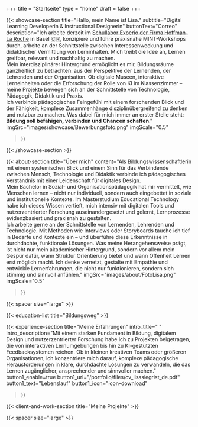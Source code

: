 +++
title = "Startseite"
type = "home"
draft = false
+++

{{< showcase-section
    title="Hallo, mein Name ist Lisa."
    subtitle="Digital Learning Developerin & Instructional Designerin"
    buttonText="Correo"
    description="Ich arbeite derzeit im <a target='_blank' href='https://basel.lehre.roche.com/experio/'>Schullabor Experio der Firma Hoffman-La Roche</a> in Basel 🇨🇭, konzipiere und führe praxisnahe MINT-Workshops durch, arbeite an der Schnittstelle zwischen Interessenweckung und didaktischer Vermittlung von Lerninhalten. Mich treibt die Idee an, Lernen greifbar, relevant und nachhaltig zu machen. <br/>Mein interdisziplinärer Hintergrund ermöglicht es mir, Bildungsräume ganzheitlich zu betrachten: aus der Perspektive der Lernenden, der Lehrenden und der Organisation. Ob digitale Museen, interaktive Lerneinheiten oder die Erforschung der Rolle von KI im Klassenzimmer – meine Projekte bewegen sich an der Schnittstelle von Technologie, Pädagogik, Didaktik und Praxis. <br/>Ich verbinde pädagogisches Feingefühl mit einem forschenden Blick und der Fähigkeit, komplexe Zusammenhänge disziplinübergreifend zu denken und nutzbar zu machen. Was dabei für mich immer an erster Stelle steht: <strong>Bildung soll befähigen, verbinden und Chancen schaffen</strong>."
    imgSrc="images/showcase/Bewerbungsfoto.png"
    imgScale="0.5" 
 >}}

{{< /showcase-section >}}

{{< about-section
    title="Über mich"
    content="Als Bildungswissenschaftlerin mit einem systemischen Blick und einem Sinn für das Verbindende zwischen Mensch, Technologie und Didaktik verbinde ich pädagogisches Verständnis mit einer Leidenschaft für digitales Design. <br/>Mein Bachelor in Sozial- und Organisationspädagogik hat mir vermittelt, wie Menschen lernen – nicht nur individuell, sondern auch eingebettet in soziale und institutionelle Kontexte. Im Masterstudium Educational Technology habe ich dieses Wissen vertieft, mich intensiv mit digitalen Tools und nutzerzentrierter Forschung auseinandergesetzt und gelernt, Lernprozesse evidenzbasiert und praxisnah zu gestalten. <br/>Ich arbeite gerne an der Schnittstelle von Lernenden, Lehrenden und Technologie. Mit Methoden wie Interviews oder Storyboards tauche ich tief in Bedarfe und Kontexte ein – und überführe diese Erkenntnisse in durchdachte, funktionale Lösungen. Was meine Herangehensweise prägt, ist nicht nur mein akademischer Hintergrund, sondern vor allem mein Gespür dafür, wann Struktur Orientierung bietet und wann Offenheit Lernen erst möglich macht. Ich denke vernetzt, gestalte mit Empathie und entwickle Lernerfahrungen, die nicht nur funktionieren, sondern sich stimmig und sinnvoll anfühlen."
    imgSrc="images/about/FotoLisa.png"
    imgScale="0.5"
 >}}
 
{{< spacer size="large" >}}

{{< education-list
    title="Bildungsweg" >}}

{{< experience-section
    title="Meine Erfahrungen"
    intro_title=" "
    intro_description="Mit einem starken Fundament in Bildung, digitalem Design und nutzerzentrierter Forschung habe ich zu Projekten beigetragen, die von interaktiven Lernumgebungen bis hin zu KI-gestützten Feedbacksystemen reichen. Ob in kleinen kreativen Teams oder größeren Organisationen, ich konzentriere mich darauf, komplexe pädagogische Herausforderungen in klare, durchdachte Lösungen zu verwandeln, die das Lernen zugänglicher, ansprechender und sinnvoller machen." 
    button1_enable=true
    button1_url="/portfolio/files/cv_lisasiegrist_de.pdf"
    button1_text="Lebenslauf"
    button1_icon="icon-download" 
>}}

{{< client-and-work-section
    title="Meine Projekte" >}} 

{{< spacer size="large" >}}